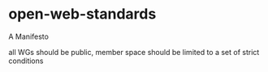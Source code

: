 open-web-standards
==================

A Manifesto

all WGs should be public, member space should be limited to a set of strict conditions


